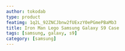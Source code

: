 ```yaml
---
author: tokodab
type: product
featimg: 1q2L_92ZNCJbnw2fUExzY0ePGmePBaMb3
title: Iron Man Lego Samsung Galaxy S9 Case
tags: [samsung, galaxy, s9]
category: [samsung]
---
```

